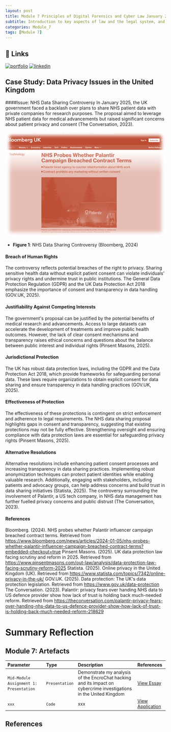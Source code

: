 ```yaml
---
layout: post
title: Module 7 Principles of Digital Forensics and Cyber Law January 2025
subtitle: Introduction to key aspects of law and the legal system, and the principles of evidence collection and forensic analysis, different types of evidence and methods of evidence presentation, in a cyber security context.. 
categories: Module_7
tags: [Module 7]
---
```

	

## 🔗 Links 
[![portfolio](https://img.shields.io/badge/my_portfolio-000?style=for-the-badge&logo=ko-fi&logoColor=white)](https://cn23070.github.io/)
[![linkedin](https://img.shields.io/badge/linkedin-0A66C2?style=for-the-badge&logo=linkedin&logoColor=white)](https://www.linkedin.com/in/craig-norris-3b787610/)


## Case Study: Data Privacy Issues in the United Kingdom
####Issue: NHS Data Sharing Controversy
In January 2025, the UK government faced a backlash over plans to share NHS patient data with private companies for research purposes. The proposal aimed to leverage NHS patient data for medical advancements but raised significant concerns about patient privacy and consent (The Conversation, 2023).

![Module Introduction](/Modules/7/img/1.png)

- **Figure 1**: NHS Data Sharing Controversy (Bloomberg, 2024)


#### Breach of Human Rights
The controversy reflects potential breaches of the right to privacy. Sharing sensitive health data without explicit patient consent can violate individuals' privacy rights and undermine trust in public institutions. The General Data Protection Regulation (GDPR) and the UK Data Protection Act 2018 emphasize the importance of consent and transparency in data handling (GOV.UK, 2025).

#### Justifiability Against Competing Interests
The government's proposal can be justified by the potential benefits of medical research and advancements. Access to large datasets can accelerate the development of treatments and improve public health outcomes. However, the lack of clear consent mechanisms and transparency raises ethical concerns and questions about the balance between public interest and individual rights (Pinsent Masons, 2025).

#### Jurisdictional Protection
The UK has robust data protection laws, including the GDPR and the Data Protection Act 2018, which provide frameworks for safeguarding personal data. These laws require organizations to obtain explicit consent for data sharing and ensure transparency in data handling practices (GOV.UK, 2025).

#### Effectiveness of Protection
The effectiveness of these protections is contingent on strict enforcement and adherence to legal requirements. The NHS data sharing proposal highlights gaps in consent and transparency, suggesting that existing protections may not be fully effective. Strengthening oversight and ensuring compliance with data protection laws are essential for safeguarding privacy rights (Pinsent Masons, 2025).

#### Alternative Resolutions
Alternative resolutions include enhancing patient consent processes and increasing transparency in data sharing practices. Implementing robust anonymization techniques can protect patient identities while enabling valuable research. Additionally, engaging with stakeholders, including patients and advocacy groups, can help address concerns and build trust in data sharing initiatives (Statista, 2025). The controversy surrounding the involvement of Palantir, a US tech company, in NHS data management has further fuelled privacy concerns and public distrust (The Conversation, 2023).

#### References
Bloomberg. (2024). NHS probes whether Palantir influencer campaign breached contract terms. Retrieved from https://www.bloomberg.com/news/articles/2024-01-05/nhs-probes-whether-palantir-influencer-campaign-breached-contract-terms?embedded-checkout=true
Pinsent Masons. (2025). UK data protection law facing scrutiny and reform in 2025. Retrieved from https://www.pinsentmasons.com/out-law/analysis/data-protection-law-facing-scrutiny-reform-2025
Statista. (2025). Online privacy in the United Kingdom (UK). Retrieved from https://www.statista.com/topics/7342/online-privacy-in-the-uk/
GOV.UK. (2025). Data protection: The UK's data protection legislation. Retrieved from https://www.gov.uk/data-protection
The Conversation. (2023). Palantir: privacy fears over handing NHS data to US defence provider show how lack of trust is holding back much-needed reform. Retrieved from https://theconversation.com/palantir-privacy-fears-over-handing-nhs-data-to-us-defence-provider-show-how-lack-of-trust-is-holding-back-much-needed-reform-218629


# Summary Reflection


## Module 7: Artefacts 


| Parameter                                      | Type                        | Description                                                                                                       | References                 |
| :--------                                      | :-------                    | :--------------------------                                                                                       | :------------------------- |
| `Mid-Module Assignment 1: Presentation` | `Presentation`| Demonstrate my analysis of the EncroChat hacking and its impact on cybercrime investigations in the United Kingdom| [View Essay](https://xxxx) |
| `xxx` | `Code` | xxx | [View Application](https://xxx)|




## References 

